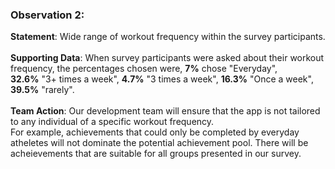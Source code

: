 

### Observation 2:
  **Statement**: Wide range of workout frequency within the survey participants. <br> <br>
  **Supporting Data**: When survey participants were asked about their workout frequency, the percentages chosen were, **7%** chose "Everyday", <br>
  **32.6%** "3+ times a week", **4.7%** "3 times a week", **16.3%** "Once a week", **39.5%** "rarely". <br><br>
  **Team Action**: Our development team will ensure that the app is not tailored to any individual of a specific workout frequency.  <br>
  For example, achievements that could only be completed by everyday atheletes will not dominate the potential achievement pool. There will be acheievements that are suitable for all groups presented in our survey.
